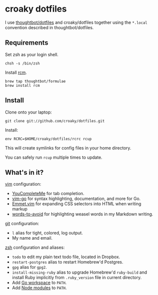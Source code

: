 croaky dotfiles
===============

I use [thoughtbot/dotfiles](https://github.com/thoughtbot/dotfiles) and
croaky/dotfiles together using the `*.local` convention described in
thoughtbot/dotfiles.

Requirements
------------

Set zsh as your login shell.

    chsh -s /bin/zsh

Install [rcm](https://github.com/mike-burns/rcm).

    brew tap thoughtbot/formulae
    brew install rcm

Install
-------

Clone onto your laptop:

    git clone git://github.com/croaky/dotfiles.git

Install:

    env RCRC=$HOME/croaky/dotfiles/rcrc rcup

This will create symlinks for config files in your home directory.

You can safely run `rcup` multiple times to update.

What's in it?
-------------

[vim](http://www.vim.org/) configuration:

* [YouCompleteMe](https://github.com/Valloric/YouCompleteMe) for
  tab completion.
* [vim-go](https://github.com/fatih/vim-go) for
  syntax highlighting, documentation, and more for Go.
* [Emmet.vim](https://github.com/mattn/emmet-vim) for expanding CSS selectors
  into HTML when writing markup
* [words-to-avoid](https://github.com/nicholaides/words-to-avoid.vim) for
  highlighting weasel words in my Markdown writing.

[git](http://git-scm.com/) configuration:

* `l` alias for tight, colored, log output.
* My name and email.

[zsh](http://zsh.sourceforge.net/FAQ/zshfaq01.html) configuration and aliases:

* `todo` to edit my plain text todo file, located in Dropbox.
* `restart-postgres` alias to restart Homebrew'd Postgres.
* `gpg` alias for `gpg2`.
* `install-missing-ruby` alias to upgrade Homebrew'd `ruby-build` and install
  Ruby implicitly from `.ruby_version` file in current directory.
* Add [Go workspace][go] to `PATH`.
* Add [Node modules][nvm] to `PATH`.

[go]: http://golang.org/doc/code.html#GOPATH
[nvm]: https://github.com/creationix/nvm#manual-install
